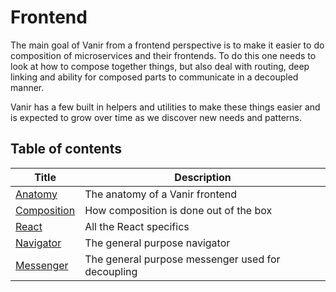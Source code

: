 # Frontend

The main goal of Vanir from a frontend perspective is to make it easier to do
composition of microservices and their frontends.
To do this one needs to look at how to compose together things, but also deal with
routing, deep linking and ability for composed parts to communicate in a decoupled manner.

Vanir has a few built in helpers and utilities to make these things easier and
is expected to grow over time as we discover new needs and patterns.

## Table of contents

| Title | Description |
| ----- | ----------- |
| [Anatomy](./anatomy-of-a-frontend.md) | The anatomy of a Vanir frontend |
| [Composition](./composition.md) | How composition is done out of the box |
| [React](./react/index.md) | All the React specifics |
| [Navigator](./navigator.md) | The general purpose navigator |
| [Messenger](./messenger.md) | The general purpose messenger used for decoupling |
